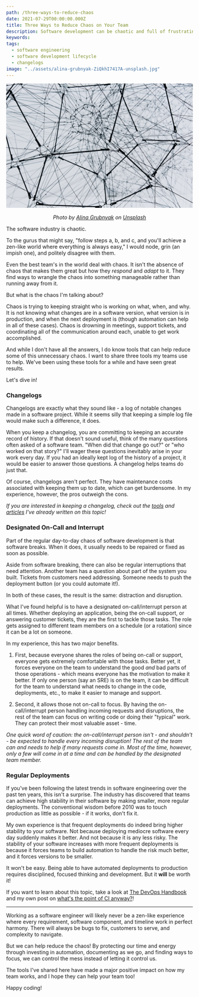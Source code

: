 ```yaml
---
path: /three-ways-to-reduce-chaos
date: 2021-07-29T00:00:00.000Z
title: Three Ways to Reduce Chaos on Your Team
description: Software development can be chaotic and full of frustrating situations. Here are some ways to reduce the unneccesary chaos.
keywords:
tags:
  - software engineering
  - software development lifecycle
  - changelogs
image: "../assets/alina-grubnyak-ZiQkhI7417A-unsplash.jpg"
---
```


![](../assets/alina-grubnyak-ZiQkhI7417A-unsplash.jpg)

<center>

<i>

Photo by <a href="https://unsplash.com/@alinnnaaaa?utm_source=unsplash&utm_medium=referral&utm_content=creditCopyText">Alina Grubnyak</a> on <a href="https://unsplash.com/s/photos/complex?utm_source=unsplash&utm_medium=referral&utm_content=creditCopyText">Unsplash</a>

</i>

</center>

The software industry is chaotic. 

To the gurus that might say, "follow steps a, b, and c, and you'll achieve a zen-like world where everything is always easy," I would node, grin (an impish one), and politely disagree with them. 

Even the best team's in the world deal with chaos. It isn't the absence of chaos that makes them great but how they _respond_ and _adapt_ to it. They find ways to wrangle the chaos into something manageable rather than running away from it.

But what is the chaos I'm talking about?

Chaos is trying to keeping straight who is working on what, when, and why. It is not knowing what changes are in a software version, what version is in production, and when the next deployment is (though automation can help in all of these cases). Chaos is drowning in meetings, support tickets, and coordinating all of the communication around each, unable to get work accomplished.

And while I don't have all the answers, I do know tools that can help reduce some of this unnecessary chaos. I want to share three tools my teams use to help. We've been using these tools for a while and have seen great results.

Let's dive in!

### Changelogs

Changelogs are exactly what they sound like - a log of notable changes made in a software project. While it seems silly that keeping a simple log file would make such a difference, it does.

When you keep a changelog, you are committing to keeping an accurate record of history. If that doesn't sound useful, think of the many questions often asked of a software team. "When did that change go out?" or "who worked on that story?" I'll wager these questions inevitably arise in your work every day. If you had an ideally kept log of the history of a project, it would be easier to answer those questions. A changelog helps teams do just that.

Of course, changelogs aren't perfect. They have maintenance costs associated with keeping them up to date, which can get burdensome. In my experience, however, the pros outweigh the cons.

_If you are interested in keeping a changelog, check out the [tools](https://github.com/dangoslen/changelog-enforcer) and [articles](https://dangoslen.me/tags/changelogs) I've already written on this topic!_

### Designated On-Call and Interrupt

Part of the regular day-to-day chaos of software development is that software breaks. When it does, it usually needs to be repaired or fixed as soon as possible.

Aside from software breaking, there can also be regular interruptions that need attention. Another team has a question about part of the system you built. Tickets from customers need addressing. Someone needs to push the deployment button (or you could automate it!).

In both of these cases, the result is the same: distraction and disruption. 

What I've found helpful is to have a designated on-call/interrupt person at all times. Whether deploying an application, being the on-call support, or answering customer tickets, they are the first to tackle those tasks. The role gets assigned to different team members on a schedule (or a rotation) since it can be a lot on someone. 

In my experience, this has two major benefits.

1. First, because everyone shares the roles of being on-call or support, everyone gets extremely comfortable with those tasks. Better yet, it forces everyone on the team to understand the good _and_ bad parts of those operations - which means everyone has the motivation to make it better. If only one person (say an SRE) is on the team, it can be difficult for the team to understand what needs to change in the code, deployments, etc., to make it easier to manage and support.

2. Second, it allows those not on-call to focus. By having the on-call/interrupt person handling incoming requests and disruptions, the rest of the team can focus on writing code or doing their "typical" work. They can protect their most valuable asset - time.

_One quick word of caution: the on-call/interrupt person isn't - and shouldn't - be expected to handle every incoming disruption! The rest of the team can and needs to help if many requests come in. Most of the time, however, only a few will come in at a time and can be handled by the designated team member._

### Regular Deployments

If you've been following the latest trends in software engineering over the past ten years, this isn't a surprise. The industry has discovered that teams can achieve high stability in their software by making smaller, more regular deployments. The conventional wisdom before 2010 was to touch production as little as possible - if it works, don't fix it.

My own experience is that frequent deployments do indeed bring higher stability to your software. Not because deploying mediocre software every day suddenly makes it better. And not because it is any less risky. The stability of your software increases with more frequent deployments is because it forces teams to build automation to handle the risk much better, and it forces versions to be smaller. 

It won't be easy. Being able to have automated deployments to production requires disciplined, focused thinking and development. But it **will** be worth it!

If you want to learn about this topic, take a look at [The DevOps Handbook](https://www.amazon.com/dp/1942788002/ref=cm_sw_r_tw_dp_DM172Z4HB3RAGBEM2E1Q?_encoding=UTF8&psc=1) and my own post on [what's the point of CI anyway?](https://dangoslen.me/blog/whats-the-point-of-ci-anyway/)!

- - -

Working as a software engineer will likely never be a zen-like experience where every requirement, software component, and timeline work in perfect harmony. There will always be bugs to fix, customers to serve, and complexity to navigate.

But we can help reduce the chaos! By protecting our time and energy through investing in automation, documenting as we go, and finding ways to focus, we can control the mess instead of letting it control us. 

The tools I've shared here have made a major positive impact on how my team works, and I hope they can help your team too!

Happy coding!

